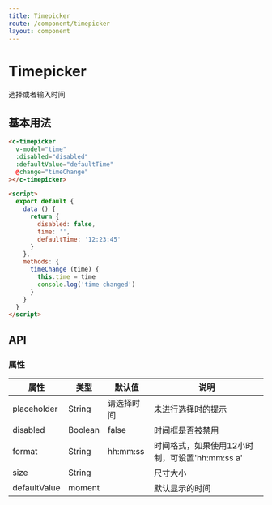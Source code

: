 ```yaml
---
title: Timepicker
route: /component/timepicker
layout: component
---
```


# Timepicker

选择或者输入时间

## 基本用法

```html
<c-timepicker
  v-model="time"
  :disabled="disabled"
  :defaultValue="defaultTime"
  @change="timeChange"
></c-timepicker>

<script>
  export default {
    data () {
      return {
        disabled: false,
        time: '',
        defaultTime: '12:23:45'
      }
    },
    methods: {
      timeChange (time) {
        this.time = time
        console.log('time changed')
      }
    }
  }
</script>
```

## API

### 属性

| 属性 | 类型 | 默认值 | 说明 |
|-----|------|-------|-----|
| placeholder | String | 请选择时间 | 未进行选择时的提示 |
| disabled | Boolean | false | 时间框是否被禁用 |
| format | String | hh:mm:ss | 时间格式，如果使用12小时制，可设置'hh:mm:ss a' |
| size | String |  | 尺寸大小 |
| defaultValue | moment |  | 默认显示的时间 |